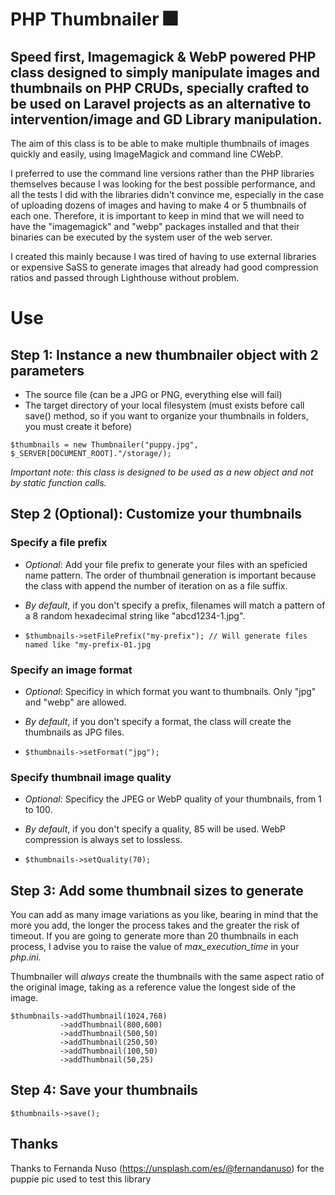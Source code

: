 # PHP Thumbnailer 🎆

## Speed first, Imagemagick &amp; WebP powered PHP class designed to simply manipulate images and thumbnails on PHP CRUDs, specially crafted to be used on Laravel projects as an alternative to intervention/image and GD Library manipulation.

The aim of this class is to be able to make multiple thumbnails of images quickly and easily, using ImageMagick and command line CWebP. 

I preferred to use the command line versions rather than the PHP libraries themselves because I was looking for the best possible performance, and all the tests I did with the libraries didn't convince me, especially in the case of uploading dozens of images and having to make 4 or 5 thumbnails of each one. Therefore, it is important to keep in mind that we will need to have the "imagemagick" and "webp" packages installed and that their binaries can be executed by the system user of the web server.

I created this mainly because I was tired of having to use external libraries or expensive SaSS to generate images that already had good compression ratios and passed through Lighthouse without problem.

# Use 

## Step 1: Instance a new thumbnailer object with 2 parameters

- The source file (can be a JPG or PNG, everything else will fail)
- The target directory of your local filesystem (must exists before call save() method, so if you want to organize your thumbnails in folders, you must create it before)

```
$thumbnails = new Thumbnailer("puppy.jpg", $_SERVER[DOCUMENT_ROOT]."/storage/);
```

_Important note: this class is designed to be used as a new object and not by static function calls._

## Step 2 (Optional): Customize your thumbnails

### Specify a file prefix

- _Optional_: Add your file prefix to generate your files with an speficied name pattern. The order of thumbnail generation is important because the class with append the number of iteration on as a file suffix.

- _By default_, if you don't specify a prefix, filenames will match a pattern of a 8 random hexadecimal string like "abcd1234-1.jpg".

- ```$thumbnails->setFilePrefix("my-prefix"); // Will generate files named like "my-prefix-01.jpg```

### Specify an image format

- _Optional_: Specificy in which format you want to thumbnails. Only "jpg" and "webp" are allowed.

- _By default_, if you don't specify a format, the class will create the thumbnails as JPG files.

- ```$thumbnails->setFormat("jpg");```

### Specify thumbnail image quality

- _Optional_: Specificy the JPEG or WebP quality of your thumbnails, from 1 to 100. 

- _By default_, if you don't specify a quality, 85 will be used. WebP compression is always set to lossless.

- ```$thumbnails->setQuality(70);```

## Step 3: Add some thumbnail sizes to generate

You can add as many image variations as you like, bearing in mind that the more you add, the longer the process takes and the greater the risk of timeout. If you are going to generate more than 20 thumbnails in each process, I advise you to raise the value of _max_execution_time_ in your _php.ini_.

Thumbnailer will _always_ create the thumbnails with the same aspect ratio of the original image, taking as a reference value the longest side of the image.

```
$thumbnails->addThumbnail(1024,768)
           ->addThumbnail(800,600)
           ->addThumbnail(500,50)
           ->addThumbnail(250,50)
           ->addThumbnail(100,50)
           ->addThumbnail(50,25)
```

## Step 4: Save your thumbnails

```
$thumbnails->save();
```

## Thanks

Thanks to Fernanda Nuso (https://unsplash.com/es/@fernandanuso) for the puppie pic used to test this library
